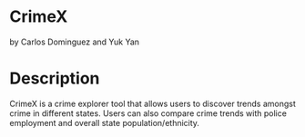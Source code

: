 # CrimeX
by Carlos Dominguez and Yuk Yan

# Description
CrimeX is a crime explorer tool that allows users to discover trends amongst crime in different states.  Users can also compare crime trends with police employment and overall state population/ethnicity.
